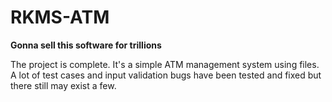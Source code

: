 # RKMS-ATM
**Gonna sell this software for trillions**

The project is complete. It's a simple ATM management system using files. A lot of test cases and input validation bugs have been tested
and fixed but there still may exist a few.
